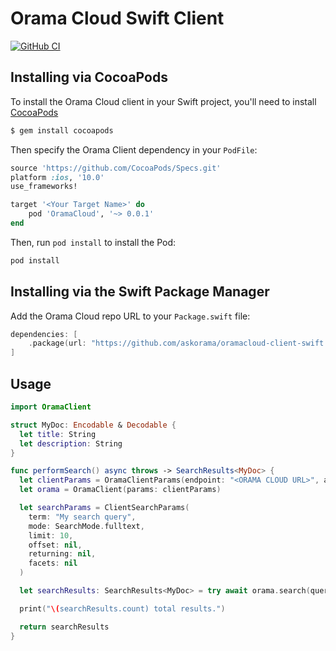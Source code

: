 # Orama Cloud Swift Client

[![GitHub CI](https://github.com/askorama/oramacloud-client-swift/actions/workflows/swift.yml/badge.svg)](https://github.com/askorama/oramacloud-client-swift/actions/workflows/swift.yml)

## Installing via CocoaPods

To install the Orama Cloud client in your Swift project, you'll need to install [CocoaPods](https://cocoapods.org/)

```sh
$ gem install cocoapods
```

Then specify the Orama Client dependency in your `PodFile`:

```ruby
source 'https://github.com/CocoaPods/Specs.git'
platform :ios, '10.0'
use_frameworks!

target '<Your Target Name>' do
    pod 'OramaCloud', '~> 0.0.1'
end
```

Then, run `pod install` to install the Pod:

```sh
pod install
```

## Installing via the Swift Package Manager

Add the Orama Cloud repo URL to your `Package.swift` file:

```swift
dependencies: [
    .package(url: "https://github.com/askorama/oramacloud-client-swift.git", from: "0.0.1")
]
```

## Usage

```swift
import OramaClient

struct MyDoc: Encodable & Decodable {
  let title: String
  let description: String
}

func performSearch() async throws -> SearchResults<MyDoc> {
  let clientParams = OramaClientParams(endpoint: "<ORAMA CLOUD URL>", apiKey: "<ORAMA CLOUD API KEY>")
  let orama = OramaClient(params: clientParams)

  let searchParams = ClientSearchParams(
    term: "My search query",
    mode: SearchMode.fulltext,
    limit: 10,
    offset: nil,
    returning: nil,
    facets: nil
  )

  let searchResults: SearchResults<MyDoc> = try await orama.search(query: searchParams)

  print("\(searchResults.count) total results.")

  return searchResults
}

```